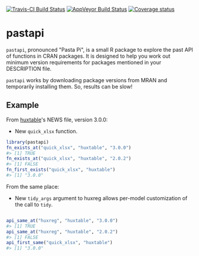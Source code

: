 
<!-- README.md is generated from README.Rmd. Please edit that file -->
[![Travis-CI Build Status](https://travis-ci.org/hughjonesd/pastapi.svg?branch=master)](https://travis-ci.org/hughjonesd/pastapi) [![AppVeyor Build Status](https://ci.appveyor.com/api/projects/status/github/hughjonesd/pastapi?branch=master&svg=true)](https://ci.appveyor.com/project/hughjonesd/pastapi) [![Coverage status](https://codecov.io/gh/hughjonesd/pastapi/branch/master/graph/badge.svg)](https://codecov.io/github/hughjonesd/pastapi?branch=master)

pastapi
=======

`pastapi`, pronounced "Pasta Pi", is a small R package to explore the past API of functions in CRAN packages. It is designed to help you work out minimum version requirements for packages mentioned in your DESCRIPTION file.

`pastapi` works by downloading package versions from MRAN and temporarily installing them. So, results can be slow!

Example
-------

From [huxtable](https://github.com/hughjonesd/huxtable)'s NEWS file, version 3.0.0:

-   New `quick_xlsx` function.

``` r
library(pastapi)
fn_exists_at("quick_xlsx", "huxtable", "3.0.0")
#> [1] TRUE
fn_exists_at("quick_xlsx", "huxtable", "2.0.2")
#> [1] FALSE
fn_first_exists("quick_xlsx", "huxtable")
#> [1] "3.0.0"
```

From the same place: 

-   New `tidy_args` argument to huxreg allows per-model customization of the call to `tidy`.

``` r

api_same_at("huxreg", "huxtable", "3.0.0")
#> [1] TRUE
api_same_at("huxreg", "huxtable", "2.0.2")
#> [1] FALSE
api_first_same("quick_xlsx", "huxtable")
#> [1] "3.0.0"
```
